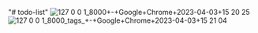 "# todo-list" 
![127 0 0 1_8000+-+Google+Chrome+2023-04-03+15 20 25](https://user-images.githubusercontent.com/113462911/229507673-7df8fccf-4944-4b39-abf3-01fc2066f449.png)
![127 0 0 1_8000_tags_+-+Google+Chrome+2023-04-03+15 21 04](https://user-images.githubusercontent.com/113462911/229507696-0085c4a8-e613-4cbb-a366-be1418e5b6c8.png)
